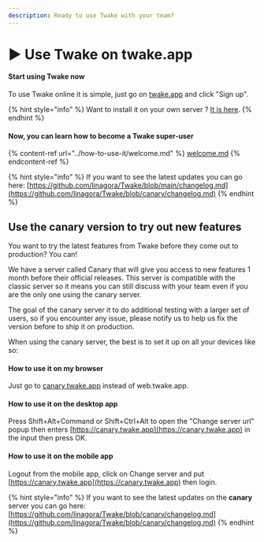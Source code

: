```yaml
---
description: Ready to use Twake with your team?
---
```


# ▶ Use Twake on twake.app

#### Start using Twake now

To use Twake online it is simple, just go on [twake.app](https://twake.app) and click "Sign up".

{% hint style="info" %}
Want to install it on your own server ? [It is here](installation/).
{% endhint %}

#### Now, you can learn how to become a Twake super-user

{% content-ref url="../how-to-use-it/welcome.md" %}
[welcome.md](../how-to-use-it/welcome.md)
{% endcontent-ref %}

{% hint style="info" %}
If you want to see the latest updates you can go here: [https://github.com/linagora/Twake/blob/main/changelog.md](https://github.com/linagora/Twake/blob/canary/changelog.md)
{% endhint %}

## Use the canary version to try out new features

You want to try the latest features from Twake before they come out to production? You can!

We have a server called Canary that will give you access to new features 1 month before their official releases. This server is compatible with the classic server so it means you can still discuss with your team even if you are the only one using the canary server.

The goal of the canary server it to do additional testing with a larger set of users, so if you encounter any issue, please notify us to help us fix the version before to ship it on production.

When using the canary server, the best is to set it up on all your devices like so:

#### How to use it on my browser

Just go to [canary.twake.app](https://canary.twake.app) instead of web.twake.app.

#### How to use it on the desktop app

Press Shift+Alt+Command or Shift+Ctrl+Alt to open the "Change server url" popup then enters [https://canary.twake.app](https://canary.twake.app) in the input then press OK.

#### How to use it on the mobile app

Logout from the mobile app, click on Change server and put [https://canary.twake.app](https://canary.twake.app) then login.

{% hint style="info" %}
If you want to see the latest updates on the **canary** server you can go here: [https://github.com/linagora/Twake/blob/canary/changelog.md](https://github.com/linagora/Twake/blob/canary/changelog.md)
{% endhint %}
